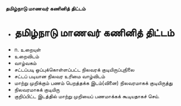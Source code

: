 **தமிழ்நாடு மாணவர் கணினித் திட்டம்**
- # தமிழ்நாடு மாணவர் கணினித் திட்டம்
- n. உறையுள்
- உறைவிடம்
- வாழ்வகம்
- சட்டப்படி ஒப்புக்கொள்ளப்பட்ட நிலவரக் குடியிருப்புநிலை
- சட்டப் படியான நிலவர உரிமை வாழ்விடம்
- மாற்று முறிக்கும் பணம் பெறத்தக்க இடம்(வினை) நிலவரமாகக் குடியிருத்து
- நிலவரமாகக் குடியிரு
- குறிப்பிட்ட இடத்தில் மாற்று முறியைப் பணமாக்கக் கூடியதாகச் செய்.

